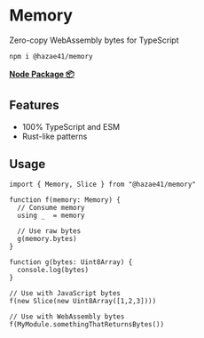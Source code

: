# Memory

Zero-copy WebAssembly bytes for TypeScript

```bash
npm i @hazae41/memory
```

[**Node Package 📦**](https://www.npmjs.com/package/@hazae41/memory)

## Features
- 100% TypeScript and ESM
- Rust-like patterns

## Usage
 
```tsx
import { Memory, Slice } from "@hazae41/memory"

function f(memory: Memory) {
  // Consume memory
  using _  = memory

  // Use raw bytes
  g(memory.bytes)
}

function g(bytes: Uint8Array) {
  console.log(bytes)
}

// Use with JavaScript bytes
f(new Slice(new Uint8Array([1,2,3])))

// Use with WebAssembly bytes
f(MyModule.somethingThatReturnsBytes())
```